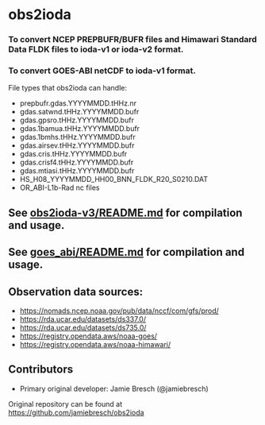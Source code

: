 # obs2ioda

### To convert NCEP PREPBUFR/BUFR files and Himawari Standard Data FLDK files to ioda-v1 or ioda-v2 format.  

### To convert GOES-ABI netCDF to ioda-v1 format.  

File types that obs2ioda can handle:  
* prepbufr.gdas.YYYYMMDD.tHHz.nr  
* gdas.satwnd.tHHz.YYYYMMDD.bufr  
* gdas.gpsro.tHHz.YYYYMMDD.bufr  
* gdas.1bamua.tHHz.YYYYMMDD.bufr  
* gdas.1bmhs.tHHz.YYYYMMDD.bufr  
* gdas.airsev.tHHz.YYYYMMDD.bufr  
* gdas.cris.tHHz.YYYYMMDD.bufr  
* gdas.crisf4.tHHz.YYYYMMDD.bufr  
* gdas.mtiasi.tHHz.YYYYMMDD.bufr  
* HS_H08_YYYYMMDD_HH00_BNN_FLDK_R20_S0210.DAT  
* OR_ABI-L1b-Rad nc files  

## See [obs2ioda-v3/README.md](https://github.com/NCAR/obs2ioda/blob/main/obs2ioda-v3/README.md) for compilation and usage.

## See [goes_abi/README.md](https://github.com/NCAR/obs2ioda/blob/main/goes_abi/README.md) for compilation and usage.

## Observation data sources:
* https://nomads.ncep.noaa.gov/pub/data/nccf/com/gfs/prod/
* https://rda.ucar.edu/datasets/ds337.0/
* https://rda.ucar.edu/datasets/ds735.0/
* https://registry.opendata.aws/noaa-goes/
* https://registry.opendata.aws/noaa-himawari/

## Contributors
* Primary original developer: Jamie Bresch (@jamiebresch)

Original repository can be found at https://github.com/jamiebresch/obs2ioda
